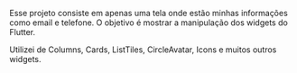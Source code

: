 Esse projeto consiste em apenas uma tela onde estão minhas informações como email e telefone.
O objetivo é mostrar a manipulação dos widgets do Flutter.

Utilizei de Columns, Cards, ListTiles, CircleAvatar, Icons e muitos outros widgets.

 
